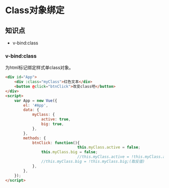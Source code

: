Class对象绑定
=============

## 知识点

* v-bind:class

### v-bind:class

为html标记绑定样式单class对象。

~~~html
<div id="App">
    <div :class="myClass">红色文本</div>
    <button @click="btnClick">改变class吧</button>
</div>
<script>
    var App = new Vue({
        el: '#App',
        data: {
            myClass: {
                active: true,
                big: true,
            },
        },
        methods: {
            btnClick: function(){
								this.myClass.active = false;
                this.myClass.big = false;
								//this.myClass.active = !this.myClass.active;(取反值)
                //this.myClass.big = !this.myClass.big;(取反值)
            },
        },
    });
</script>
~~~

